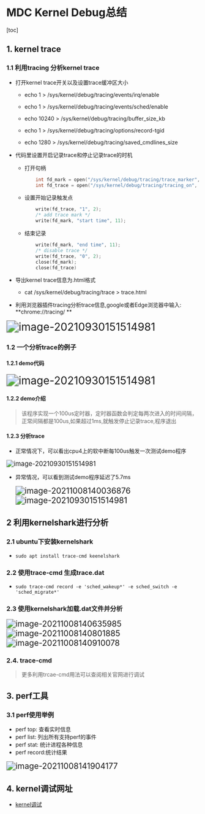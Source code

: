 

# MDC Kernel Debug总结

[toc]



## 1. kernel trace



### 1.1 利用tracing 分析kernel trace

* 打开kernel trace开关以及设置trace缓冲区大小

  * echo 1 > /sys/kernel/debug/tracing/events/irq/enable

  * echo 1 > /sys/kernel/debug/tracing/events/sched/enable

  * echo 10240 > /sys/kernel/debug/tracing/buffer_size_kb

  * echo 1 > /sys/kernel/debug/tracing/options/record-tgid

  * echo 1280 > /sys/kernel/debug/tracing/saved_cmdlines_size

    

* 代码里设置开启记录trace和停止记录trace的时机

  

  * 打开句柄

    

    ``` c
    	int fd_mark = open("/sys/kernel/debug/tracing/trace_marker", O_CREAT|O_RDWR, 0666); 
    	int fd_trace = open("/sys/kernel/debug/tracing/tracing_on", O_CREAT|O_RDWR, 0666); 
    ```

    

  * 设置开始记录触发点

    

    ``` c
    	write(fd_trace, "1", 2); 
    	/* add trace mark */
    	write(fd_mark, "start time", 11); 
    ```

    

  * 结束记录

    ``` c
    	write(fd_mark, "end time", 11);
    	/* disable trace */ 
    	write(fd_trace, "0", 2); 
    	close(fd_mark); 
    	close(fd_trace)
    ```

  

* 导出kernel trace信息为.html格式

  * cat /sys/kernel/debug/tracing/trace > trace.html 

    

* 利用浏览器插件tracing分析trace信息,google或者Edge浏览器中输入:   **chrome://tracing/ ** 

  

<img src="/home/hdd/Pictures/shotpic/kernel_trace_3ms_reason.png" alt="image-20210930151514981" style="zoom:200%;" />

### 1.2 一个分析trace的例子



#### 1.2.1 demo代码



<img src="/home/hdd/Downloads/timer_test_fpr_trace.png" alt="image-20210930151514981" style="zoom:200%;" />



#### 1.2.2 demo介绍

> 该程序实现一个100us定时器，定时器函数会判定每两次进入的时间间隔，正常间隔都是100us,如果超过1ms,就触发停止记录trace,程序退出



#### 1.2.3 分析trace



* 正常情况下，可以看出cpu4上的软中断每100us触发一次测试demo程序



<img src="/home/hdd/Pictures/shotpic/time_test_kernel_trace_2.png" alt="image-20210930151514981" style="zoom:120%;" />



* 异常情况，可以看到测试demo程序延迟了5.7ms

  

  <img src="/home/hdd/.config/Typora/typora-user-images/image-20211008140036876.png" alt="image-20211008140036876" style="zoom:150%;" />

  

  <img src="/home/hdd/Pictures/shotpic/kernel_trace_3ms_reason.png" alt="image-20210930151514981" style="zoom: 150%;" />



## 2 利用kernelshark进行分析



### 2.1 ubuntu下安装kernelshark



* ```shell
  sudo apt install trace-cmd keenelshark
  ```



### 2.2 使用trace-cmd 生成trace.dat



* ```shell
  sudo trace-cmd record -e 'sched_wakeup*' -e sched_switch -e 'sched_migrate*'
  ```



### 2.3 使用kernelshark加载.dat文件并分析



<img src="/home/hdd/.config/Typora/typora-user-images/image-20211008140635985.png" alt="image-20211008140635985" style="zoom:150%;" />



<img src="/home/hdd/.config/Typora/typora-user-images/image-20211008140801885.png" alt="image-20211008140801885" style="zoom:150%;" />



<img src="/home/hdd/.config/Typora/typora-user-images/image-20211008140910078.png" alt="image-20211008140910078" style="zoom:150%;" />



### 2.4. trace-cmd

> 更多利用trcae-cmd用法可以查阅相关官网进行调试



## 3. perf工具



### 3.1 perf使用举例



* perf top: 查看实时信息
* perf list: 列出所有支持perf的事件
* perf stat: 统计进程各种信息
* perf record:统计结果

<img src="/home/hdd/.config/Typora/typora-user-images/image-20211008141904177.png" alt="image-20211008141904177" style="zoom:150%;" />



## 4. kernel调试网址



* [kernel调试](https://www.kernel.org/doc/html/v4.18/trace/index.html)

